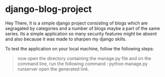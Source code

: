 # django-blog-project

Hey There,
It is a simple django project consisting of blogs which are segragated by categories and a number of blogs maybe
a part of the same series.
Its a simple application so many security features might be absent and also because it was made to sharpen my django skills.


To test the application on your local machine, follow the following steps:
> now open the directory containing the manage.py file and on the command line, run the following command : python manage.py runserver
> open the generated link.
